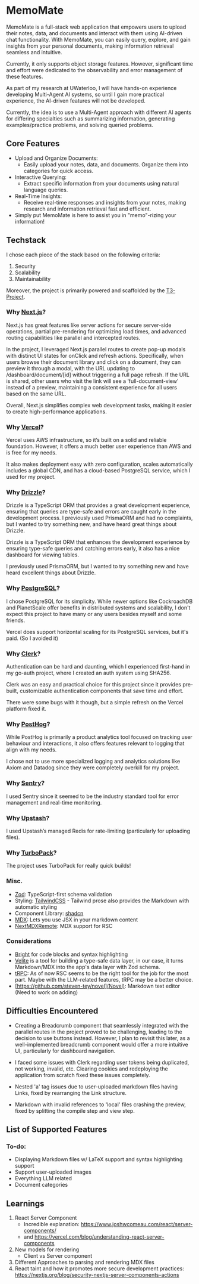 # MemoMate

MemoMate is a full-stack web application that empowers users to upload their notes, data, and documents and interact with them using AI-driven chat functionality. With MemoMate, you can easily query, explore, and gain insights from your personal documents, making information retrieval seamless and intuitive.

Currently, it only supports object storage features. However, significant time and effort were dedicated to the observability and error management of these features.

As part of my research at UWaterloo, I will have hands-on experience developing Multi-Agent AI systems, so until I gain more practical experience, the AI-driven features will not be developed.

Currently, the idea is to use a Multi-Agent approach with different AI agents for differing specialties such as summarizing information, generating examples/practice problems, and solving queried problems.

## Core Features

- Upload and Organize Documents:
  - Easily upload your notes, data, and documents. Organize them into categories for quick access.
- Interactive Querying:
  - Extract specific information from your documents using natural language queries.
- Real-Time Insights:
  - Receive real-time responses and insights from your notes, making research and information retrieval fast and efficient.
- Simply put MemoMate is here to assist you in "memo"-rizing your information!

## Techstack

I chose each piece of the stack based on the following criteria:

1. Security
2. Scalability
3. Maintainability

Moreover, the project is primarily powered and scaffolded by the [T3-Project](https://create.t3.gg/).

### Why [Next.js](https://nextjs.org/)?

Next.js has great features like server actions for secure server-side operations, partial pre-rendering for optimizing load times, and advanced routing capabilities like parallel and intercepted routes.

In the project, I leveraged Next.js parallel routes to create pop-up modals with distinct UI states for onClick and refresh actions. Specifically, when users browse their document library and click on a document, they can preview it through a modal, with the URL updating to /dashboard/document/[id] without triggering a full page refresh. If the URL is shared, other users who visit the link will see a ‘full-document-view’ instead of a preview, maintaining a consistent experience for all users based on the same URL.

Overall, Next.js simplifies complex web development tasks, making it easier to create high-performance applications.

### Why [Vercel](https://vercel.com/)?

Vercel uses AWS infrastructure, so it’s built on a solid and reliable foundation. However, it offers a much better user experience than AWS and is free for my needs.

It also makes deployment easy with zero configuration, scales automatically includes a global CDN, and has a cloud-based PostgreSQL service, which I used for my project.

### Why [Drizzle](https://orm.drizzle.team/)?

Drizzle is a TypeScript ORM that provides a great development experience, ensuring that queries are type-safe and errors are caught early in the development process. I previously used PrismaORM and had no complaints, but I wanted to try something new, and have heard great things about Drizzle.

Drizzle is a TypeScript ORM that enhances the development experience by ensuring type-safe queries and catching errors early, it also has a nice dashboard for viewing tables.

I previously used PrismaORM, but I wanted to try something new and have heard excellent things about Drizzle.

### Why [PostgreSQL](https://vercel.com/docs/storage/vercel-postgres)?

I chose PostgreSQL for its simplicity. While newer options like CockroachDB and PlanetScale offer benefits in distributed systems and scalability, I don't expect this project to have many or any users besides myself and some friends.

Vercel does support horizontal scaling for its PostgreSQL services, but it's paid. (So I avoided it)

### Why [Clerk](https://clerk.com/)?

Authentication can be hard and daunting, which I experienced first-hand in my go-auth project, where I created an auth system using SHA256.

Clerk was an easy and practical choice for this project since it provides pre-built, customizable authentication components that save time and effort.

There were some bugs with it though, but a simple refresh on the Vercel platform fixed it.

### Why [PostHog](https://posthog.com/)?

While PostHog is primarily a product analytics tool focused on tracking user behaviour and interactions, it also offers features relevant to logging that align with my needs.

I chose not to use more specialized logging and analytics solutions like Axiom and Datadog since they were completely overkill for my project.

### Why [Sentry](https://sentry.io/welcome/)?

I used Sentry since it seemed to be the industry standard tool for error management and real-time monitoring.

### Why [Upstash](https://upstash.com/)?

I used Upstash’s managed Redis for rate-limiting (particularly for uploading files).

### Why [TurboPack](https://turbo.build/)?

The project uses TurboPack for really quick builds!

### Misc.

- [Zod](https://zod.dev/): TypeScript-first schema validation
- Styling: [TailwindCSS](https://tailwindcss.com/) - Tailwind prose also provides the Markdown with automatic styling
- Component Library: [shadcn](https://ui.shadcn.com/)
- [MDX](https://mdxjs.com/docs/using-mdx/): Lets you use JSX in your markdown content
- [NextMDXRemote](https://github.com/hashicorp/next-mdx-remote): MDX support for RSC

### Considerations

- [Bright](https://bright.codehike.org/) for code blocks and syntax highlighting
- [Velite](https://velite.js.org/) is a tool for building a type-safe data layer, in our case, it turns Markdown/MDX into the app's data layer with Zod schema.
- [tRPC](https://trpc.io/): As of now RSC seems to be the right tool for the job for the most part. Maybe with the LLM-related features, tRPC may be a better choice.
- [https://github.com/steven-tey/novel](Novel): Markdown text editor (Need to work on adding)

## Difficulties Encountered

- Creating a Breadcrumb component that seamlessly integrated with the parallel routes in the project proved to be challenging, leading to the decision to use buttons instead. However, I plan to revisit this later, as a well-implemented breadcrumb component would offer a more intuitive UI, particularly for dashboard navigation.

- I faced some issues with Clerk regarding user tokens being duplicated, not working, invalid, etc. Clearing cookies and redeploying the application from scratch fixed these issues completely.

- Nested 'a' tag issues due to user-uploaded markdown files having Links, fixed by rearranging the Link structure.

- Markdown with invalid references to 'local' files crashing the preview, fixed by splitting the compile step and view step.

## List of Supported Features

### To-do:

- Displaying Markdown files w/ LaTeX support and syntax highlighting support
- Support user-uploaded images
- Everything LLM related
- Document categories

## Learnings

1. React Server Component
   - Incredible explanation: https://www.joshwcomeau.com/react/server-components/
   - and https://vercel.com/blog/understanding-react-server-components
2. New models for rendering
   - Client vs Server component
3. Different Approaches to parsing and rendering MDX files
4. React taint and how it promotes more secure development practices: https://nextjs.org/blog/security-nextjs-server-components-actions

